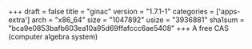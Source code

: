 +++
draft = false
title = "ginac"
version = "1.7.1-1"
categories = ['apps-extra']
arch = "x86_64"
size = "1047892"
usize = "3936881"
sha1sum = "bca9e0853bafb603ea10a95d69ffafccc6ae5408"
+++
A free CAS (computer algebra system)